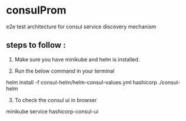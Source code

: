 # consulProm
e2e test architecture for consul service discovery mechanism 

## steps to follow : 

1. Make sure you have minikube  and helm is installed. 

2. Run the below command in your terminal 

helm install -f consul-helm/helm-consul-values.yml hashicorp ./consul-helm

3. To check the consul ui in browser 

minikube service hashicorp-consul-ui



